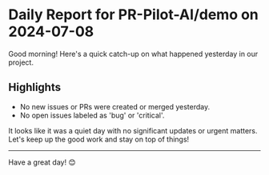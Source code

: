 # Daily Report for PR-Pilot-AI/demo on 2024-07-08

Good morning! Here's a quick catch-up on what happened yesterday in our project.

## Highlights
- No new issues or PRs were created or merged yesterday.
- No open issues labeled as 'bug' or 'critical'.

It looks like it was a quiet day with no significant updates or urgent matters. Let's keep up the good work and stay on top of things!

---

Have a great day! 😊